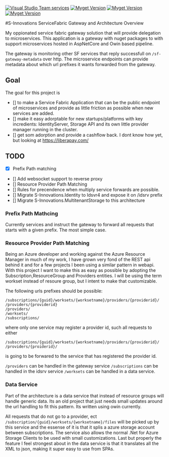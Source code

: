 
[![Visual Studio Team services](https://img.shields.io/vso/build/sinnovations/c4ea4838-1bed-4dff-801b-4a20b7da1f0a/16.svg?style=flat-square&label=build:%20ServiceFabric.Gateway)]()
[![Myget Version](http://img.shields.io/myget/s-innovations/vpre/S-Innovations.ServiceFabric.Gateway.Common.svg?style=flat-square&label=myget:%20Gateway.Common)](https://www.myget.org/feed/s-innovations/package/nuget/S-Innovations.ServiceFabric.Gateway.Common)
[![Myget Version](http://img.shields.io/myget/s-innovations/vpre/S-Innovations.ServiceFabric.Gateway.RegistrationMiddleware.AspNetCore.svg?style=flat-square&label=myget:%20RigistrationMiddleware.AspNetCore)](https://www.myget.org/feed/s-innovations/package/nuget/S-Innovations.ServiceFabric.Gateway.RegistrationMiddleware.AspNetCore )
[![Myget Version](http://img.shields.io/myget/s-innovations/vpre/S-Innovations.ServiceFabric.Gateway.RegistrationMiddleware.Owin.svg?style=flat-square&label=myget:%20RigistrationMiddleware.Owin)](https://www.myget.org/feed/s-innovations/package/nuget/S-Innovations.ServiceFabric.Gateway.RegistrationMiddleware.Owin)

#S-Innovations ServiceFabric Gateway and Architecture Overview

My oppionated service fabric gateway solution that will provide delegation to microservices. This application is a gateway with nuget packages to with support microservices hosted in AspNetCore and Owin based pipeline. 

The gateway is monitoring other SF services that reply successfull on `/sf-gateway-metadata` over http. The microservice endpoints can provide metadata about which url prefixes it wants forwarded from the gateway.

## Goal
The goal for this project is

- [] to make a Service Fabric Application that can be the public endpoint of microservices and provide as little friction as possible when new services are added.
- [] make it easy adorptable for new startups/platforms with key incredients: IdentityServer, Storage API and its own little provider manager running in the cluster.
- [] get som adorption and provide a cashflow back. I dont know how yet, but looking at https://liberapay.com/

## TODO
- [x] Prefix Path matching
- [] Add websocket support to reverse proxy
- [] Resource Provider Path Matching
- [] Rules for precendence when multiply service forwards are possible.
- [] Migrate S-Innovations.Identity to Idsvr4 and expose it on /idsrv prefix
- [] Migrate S-Innovations.MultitenantStorage to this architecture



### Prefix Path Mathcing
Currently services and instruct the gateway to forward all requests that starts with a given prefix. The most simple case.

### Resource Provider Path Matching
Being an Azure developer and working against the Azure Resource Manager in much of my work, I have grown very fond of the REST api behind it and for a few projects I been using a similar pattern in webapi. With this project I want to make this as easy as possible by adopting the Subscription,ResourceGroup and Providers entities. I will be using the term workset instead of resoure group, but I intent to make that customizable.

The following urls prefixes should be possible:
```
/subscriptions/{guid}/worksets/{worksetname}/providers/{providerid}/
/providers/{providerid}
/providers/
/worksets/
/subscriptions/
```
where only one service may register a provider id, such all requests to either
```
/subscriptions/{guid}/worksets/{worksetname}/providers/{providerid}/
/providers/{proiderid}/
```
is going to be forwared to the service that has registered the provider id.

`/providers` can be handled in the gateway service
`/subscriptions` can be handled in the idsrv service
`/worksets` can be handled in a data service.

### Data Service
Part of the architecture is a data service that instead of resource groups will handle generic data. Its an old project that just needs small updates around the url handling to fit this pattern. Its written using owin currently.

All requests that do not go to a provider, ect `/subscription/{guid}/worksets/{worksetname}/files`  will be picked up by this service and the essense of it is that it splis a azure storage account between subscriptions. 
The service also allows the normal .Net for Azure Storage Clients to be used with small customizations. Last but properly the feature I feel strongest about in the data service is that it translates all the XML to json, making it super easy to use from SPAs.



